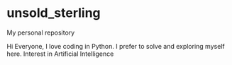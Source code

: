 # unsold_sterling
My personal repository

Hi Everyone, I love coding in Python.
I prefer to solve and exploring myself here.
Interest in Artificial Intelligence
